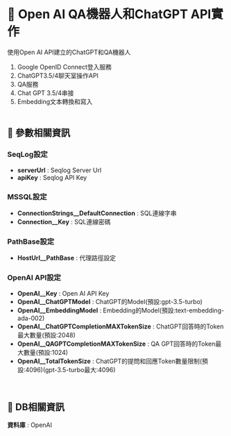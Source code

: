
# 📌 **Open AI QA機器人和ChatGPT API實作**

使用Open AI API建立的ChatGPT和QA機器人<br>
1. Google OpenID Connect登入服務<br>
2. ChatGPT3.5/4聊天室操作API<br>
3. QA服務<br>
4. Chat GPT 3.5/4串接<br>
5. Embedding文本轉換和寫入<br><br>

## 📒 **參數相關資訊**

### SeqLog設定
- **serverUrl** : Seqlog Server Url
- **apiKey** : Seqlog API Key

### MSSQL設定
- **ConnectionStrings__DefaultConnection** : SQL連線字串
- **Connection__Key** : SQL連線密碼

### PathBase設定
- **HostUrl__PathBase** : 代理路徑設定

### OpenAI API設定
- **OpenAI__Key** : Open AI API Key
- **OpenAI__ChatGPTModel** : ChatGPT的Model(預設:gpt-3.5-turbo)
- **OpenAI__EmbeddingModel** : Embedding的Model(預設:text-embedding-ada-002)
- **OpenAI__ChatGPTCompletionMAXTokenSize** : ChatGPT回答時的Token最大數量(預設:2048)
- **OpenAI__QAGPTCompletionMAXTokenSize** : QA GPT回答時的Token最大數量(預設:1024)
- **OpenAI__TotalTokenSize** : ChatGPT的提問和回應Token數量限制(預設:4096)(gpt-3.5-turbo最大:4096)
<br>

## 📒 **DB相關資訊**

**資料庫** : OpenAI



